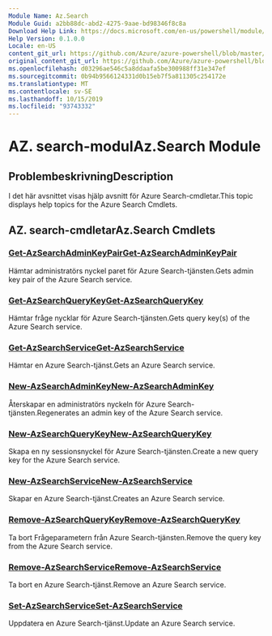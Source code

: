 ```yaml
---
Module Name: Az.Search
Module Guid: a2bb88dc-abd2-4275-9aae-bd98346f8c8a
Download Help Link: https://docs.microsoft.com/en-us/powershell/module/az.search
Help Version: 0.1.0.0
Locale: en-US
content_git_url: https://github.com/Azure/azure-powershell/blob/master/src/Search/Search/help/Az.Search.md
original_content_git_url: https://github.com/Azure/azure-powershell/blob/master/src/Search/Search/help/Az.Search.md
ms.openlocfilehash: d03296ae546c5a8ddaafa5be300988ff31e347ef
ms.sourcegitcommit: 0b94b9566124331d0b15eb7f5a811305c254172e
ms.translationtype: MT
ms.contentlocale: sv-SE
ms.lasthandoff: 10/15/2019
ms.locfileid: "93743332"
---
```

# <span data-ttu-id="5108f-101">AZ. search-modul</span><span class="sxs-lookup"><span data-stu-id="5108f-101">Az.Search Module</span></span>
## <span data-ttu-id="5108f-102">Problembeskrivning</span><span class="sxs-lookup"><span data-stu-id="5108f-102">Description</span></span>
<span data-ttu-id="5108f-103">I det här avsnittet visas hjälp avsnitt för Azure Search-cmdletar.</span><span class="sxs-lookup"><span data-stu-id="5108f-103">This topic displays help topics for the Azure Search Cmdlets.</span></span>

## <span data-ttu-id="5108f-104">AZ. search-cmdletar</span><span class="sxs-lookup"><span data-stu-id="5108f-104">Az.Search Cmdlets</span></span>
### [<span data-ttu-id="5108f-105">Get-AzSearchAdminKeyPair</span><span class="sxs-lookup"><span data-stu-id="5108f-105">Get-AzSearchAdminKeyPair</span></span>](Get-AzSearchAdminKeyPair.md)
<span data-ttu-id="5108f-106">Hämtar administratörs nyckel paret för Azure Search-tjänsten.</span><span class="sxs-lookup"><span data-stu-id="5108f-106">Gets admin key pair of the Azure Search service.</span></span>

### [<span data-ttu-id="5108f-107">Get-AzSearchQueryKey</span><span class="sxs-lookup"><span data-stu-id="5108f-107">Get-AzSearchQueryKey</span></span>](Get-AzSearchQueryKey.md)
<span data-ttu-id="5108f-108">Hämtar fråge nycklar för Azure Search-tjänsten.</span><span class="sxs-lookup"><span data-stu-id="5108f-108">Gets query key(s) of the Azure Search service.</span></span>

### [<span data-ttu-id="5108f-109">Get-AzSearchService</span><span class="sxs-lookup"><span data-stu-id="5108f-109">Get-AzSearchService</span></span>](Get-AzSearchService.md)
<span data-ttu-id="5108f-110">Hämtar en Azure Search-tjänst.</span><span class="sxs-lookup"><span data-stu-id="5108f-110">Gets an Azure Search service.</span></span>

### [<span data-ttu-id="5108f-111">New-AzSearchAdminKey</span><span class="sxs-lookup"><span data-stu-id="5108f-111">New-AzSearchAdminKey</span></span>](New-AzSearchAdminKey.md)
<span data-ttu-id="5108f-112">Återskapar en administratörs nyckeln för Azure Search-tjänsten.</span><span class="sxs-lookup"><span data-stu-id="5108f-112">Regenerates an admin key of the Azure Search service.</span></span>

### [<span data-ttu-id="5108f-113">New-AzSearchQueryKey</span><span class="sxs-lookup"><span data-stu-id="5108f-113">New-AzSearchQueryKey</span></span>](New-AzSearchQueryKey.md)
<span data-ttu-id="5108f-114">Skapa en ny sessionsnyckel för Azure Search-tjänsten.</span><span class="sxs-lookup"><span data-stu-id="5108f-114">Create a new query key for the Azure Search service.</span></span>

### [<span data-ttu-id="5108f-115">New-AzSearchService</span><span class="sxs-lookup"><span data-stu-id="5108f-115">New-AzSearchService</span></span>](New-AzSearchService.md)
<span data-ttu-id="5108f-116">Skapar en Azure Search-tjänst.</span><span class="sxs-lookup"><span data-stu-id="5108f-116">Creates an Azure Search service.</span></span>

### [<span data-ttu-id="5108f-117">Remove-AzSearchQueryKey</span><span class="sxs-lookup"><span data-stu-id="5108f-117">Remove-AzSearchQueryKey</span></span>](Remove-AzSearchQueryKey.md)
<span data-ttu-id="5108f-118">Ta bort Frågeparametern från Azure Search-tjänsten.</span><span class="sxs-lookup"><span data-stu-id="5108f-118">Remove the query key from the Azure Search service.</span></span>

### [<span data-ttu-id="5108f-119">Remove-AzSearchService</span><span class="sxs-lookup"><span data-stu-id="5108f-119">Remove-AzSearchService</span></span>](Remove-AzSearchService.md)
<span data-ttu-id="5108f-120">Ta bort en Azure Search-tjänst.</span><span class="sxs-lookup"><span data-stu-id="5108f-120">Remove an Azure Search service.</span></span>

### [<span data-ttu-id="5108f-121">Set-AzSearchService</span><span class="sxs-lookup"><span data-stu-id="5108f-121">Set-AzSearchService</span></span>](Set-AzSearchService.md)
<span data-ttu-id="5108f-122">Uppdatera en Azure Search-tjänst.</span><span class="sxs-lookup"><span data-stu-id="5108f-122">Update an Azure Search service.</span></span>


